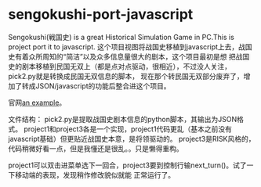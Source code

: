# sengokushi-port-javascript
Sengokushi(戦国史) is a great Historical Simulation Game in PC.This is project port it to javascript.
这个项目视图将战国史移植到javascript上去，战国史有着众所周知的“简洁”以及众多信息量很大的剧本，这个项目最初是想
把战国史的剧本移植到民国无双上（都是点对点驱动，很相近），不过没人关注，pick2.py就是转换成民国无双信息的脚本，
现在那个转民国无双部分废弃了，增加了转成JSON/javascript的功能后整合进这个项目。

官网[an example](http://www.max.hi-ho.ne.jp/asaka/ "Title")。

文件结构：
pick2.py是提取战国史剧本信息的python脚本，其输出为JSON格式。
project1和project3各是一个实现，project1代码更乱（基本之前没有javascript基础）但更贴近战国史本意，是将领驱动的。
project3是RISK风格的，代码稍微好看一点，但是我懂还是很乱。。只是懒得重构。

project1可以双击进菜单选下一回合，project3要到控制行输next_turn()。试了一下移动端的表现，发现稍作修改貌似就能
正常运行了。
